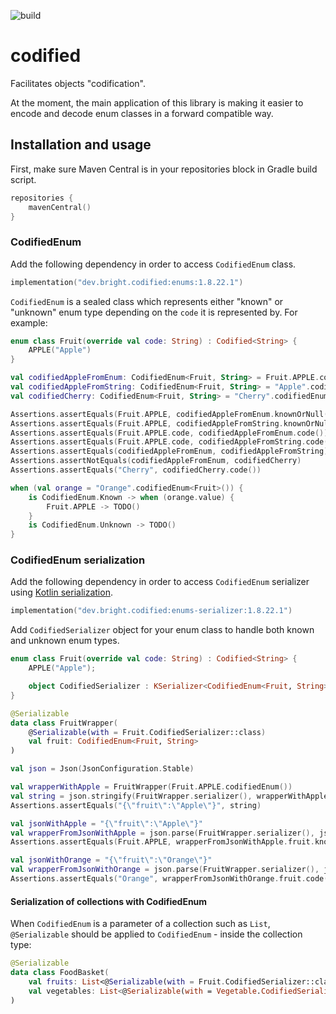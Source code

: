 ![build](https://github.com/bright/codified/actions/workflows/build.yml/badge.svg?branch=master)

# codified #

Facilitates objects "codification".

At the moment, the main application of this library is making it easier to encode and decode enum classes in a forward compatible way.

## Installation and usage ##

First, make sure Maven Central is in your repositories block in Gradle build script.

```kotlin
repositories {
    mavenCentral()
}
```

### CodifiedEnum ###

Add the following dependency in order to access `CodifiedEnum` class.

```kotlin
implementation("dev.bright.codified:enums:1.8.22.1")
```

`CodifiedEnum` is a sealed class which represents either "known" or "unknown" enum type depending on the `code`
it is represented by. For example:

```kotlin
enum class Fruit(override val code: String) : Codified<String> {
    APPLE("Apple")
}

val codifiedAppleFromEnum: CodifiedEnum<Fruit, String> = Fruit.APPLE.codifiedEnum()
val codifiedAppleFromString: CodifiedEnum<Fruit, String> = "Apple".codifiedEnum()
val codifiedCherry: CodifiedEnum<Fruit, String> = "Cherry".codifiedEnum()

Assertions.assertEquals(Fruit.APPLE, codifiedAppleFromEnum.knownOrNull())
Assertions.assertEquals(Fruit.APPLE, codifiedAppleFromString.knownOrNull())
Assertions.assertEquals(Fruit.APPLE.code, codifiedAppleFromEnum.code())
Assertions.assertEquals(Fruit.APPLE.code, codifiedAppleFromString.code())
Assertions.assertEquals(codifiedAppleFromEnum, codifiedAppleFromString)
Assertions.assertNotEquals(codifiedAppleFromEnum, codifiedCherry)
Assertions.assertEquals("Cherry", codifiedCherry.code())

when (val orange = "Orange".codifiedEnum<Fruit>()) {
    is CodifiedEnum.Known -> when (orange.value) {
        Fruit.APPLE -> TODO()
    }
    is CodifiedEnum.Unknown -> TODO()
}
```

### CodifiedEnum serialization ###

Add the following dependency in order to access `CodifiedEnum` serializer using
[Kotlin serialization](https://github.com/Kotlin/kotlinx.serialization).

```kotlin
implementation("dev.bright.codified:enums-serializer:1.8.22.1")
```

Add `CodifiedSerializer` object for your enum class to handle both known and unknown enum types.

```kotlin
enum class Fruit(override val code: String) : Codified<String> {
    APPLE("Apple");

    object CodifiedSerializer : KSerializer<CodifiedEnum<Fruit, String>> by codifiedEnumSerializer()
}

@Serializable
data class FruitWrapper(
    @Serializable(with = Fruit.CodifiedSerializer::class)
    val fruit: CodifiedEnum<Fruit, String>
)

val json = Json(JsonConfiguration.Stable)

val wrapperWithApple = FruitWrapper(Fruit.APPLE.codifiedEnum())
val string = json.stringify(FruitWrapper.serializer(), wrapperWithApple)
Assertions.assertEquals("{\"fruit\":\"Apple\"}", string)

val jsonWithApple = "{\"fruit\":\"Apple\"}"
val wrapperFromJsonWithApple = json.parse(FruitWrapper.serializer(), jsonWithApple)
Assertions.assertEquals(Fruit.APPLE, wrapperFromJsonWithApple.fruit.knownOrNull())

val jsonWithOrange = "{\"fruit\":\"Orange\"}"
val wrapperFromJsonWithOrange = json.parse(FruitWrapper.serializer(), jsonWithOrange)
Assertions.assertEquals("Orange", wrapperFromJsonWithOrange.fruit.code())
```

#### Serialization of collections with CodifiedEnum ####

When `CodifiedEnum` is a parameter of a collection such as `List`,
`@Serializable` should be applied to `CodifiedEnum` - inside the
collection type:

```kotlin
@Serializable
data class FoodBasket(
    val fruits: List<@Serializable(with = Fruit.CodifiedSerializer::class) CodifiedEnum<Fruit, String>>,
    val vegetables: List<@Serializable(with = Vegetable.CodifiedSerializer::class) CodifiedEnum<Vegetable, String>>
)
```